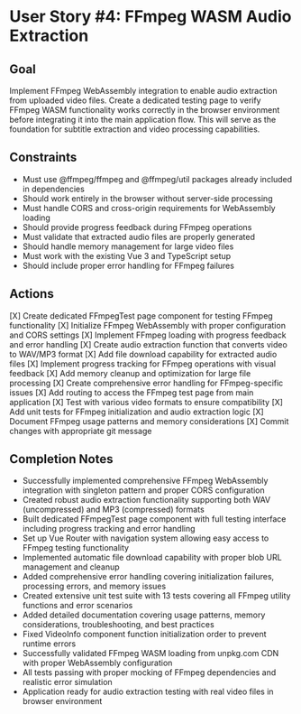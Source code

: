 # User Story #4: FFmpeg WASM Audio Extraction

## Goal

Implement FFmpeg WebAssembly integration to enable audio extraction from uploaded video files. Create a dedicated testing page to verify FFmpeg WASM functionality works correctly in the browser environment before integrating it into the main application flow. This will serve as the foundation for subtitle extraction and video processing capabilities.

## Constraints

- Must use @ffmpeg/ffmpeg and @ffmpeg/util packages already included in dependencies
- Should work entirely in the browser without server-side processing
- Must handle CORS and cross-origin requirements for WebAssembly loading
- Should provide progress feedback during FFmpeg operations
- Must validate that extracted audio files are properly generated
- Should handle memory management for large video files
- Must work with the existing Vue 3 and TypeScript setup
- Should include proper error handling for FFmpeg failures

## Actions

[X] Create dedicated FFmpegTest page component for testing FFmpeg functionality
[X] Initialize FFmpeg WebAssembly with proper configuration and CORS settings
[X] Implement FFmpeg loading with progress feedback and error handling
[X] Create audio extraction function that converts video to WAV/MP3 format
[X] Add file download capability for extracted audio files
[X] Implement progress tracking for FFmpeg operations with visual feedback
[X] Add memory cleanup and optimization for large file processing
[X] Create comprehensive error handling for FFmpeg-specific issues
[X] Add routing to access the FFmpeg test page from main application
[X] Test with various video formats to ensure compatibility
[X] Add unit tests for FFmpeg initialization and audio extraction logic
[X] Document FFmpeg usage patterns and memory considerations
[X] Commit changes with appropriate git message

## Completion Notes

- Successfully implemented comprehensive FFmpeg WebAssembly integration with singleton pattern and proper CORS configuration
- Created robust audio extraction functionality supporting both WAV (uncompressed) and MP3 (compressed) formats
- Built dedicated FFmpegTest page component with full testing interface including progress tracking and error handling
- Set up Vue Router with navigation system allowing easy access to FFmpeg testing functionality
- Implemented automatic file download capability with proper blob URL management and cleanup
- Added comprehensive error handling covering initialization failures, processing errors, and memory issues
- Created extensive unit test suite with 13 tests covering all FFmpeg utility functions and error scenarios
- Added detailed documentation covering usage patterns, memory considerations, troubleshooting, and best practices
- Fixed VideoInfo component function initialization order to prevent runtime errors
- Successfully validated FFmpeg WASM loading from unpkg.com CDN with proper WebAssembly configuration
- All tests passing with proper mocking of FFmpeg dependencies and realistic error simulation
- Application ready for audio extraction testing with real video files in browser environment